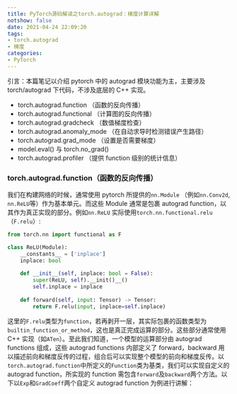 ```yaml
---
title: PyTorch源码解读之torch.autograd：梯度计算详解
notshow: false
date: 2021-04-24 22:09:20
tags:
- torch.autograd
- 梯度
categories:
- PyTorch
---
```


引言：本篇笔记以介绍 pytorch 中的 autograd 模块功能为主，主要涉及 torch/autograd 下代码，不涉及底层的 C++ 实现。

<!--more-->

- torch.autograd.function （函数的反向传播）
- torch.autograd.functional （计算图的反向传播）
- torch.autograd.gradcheck （数值梯度检查）
- torch.autograd.anomaly_mode （在自动求导时检测错误产生路径）
- torch.autograd.grad_mode （设置是否需要梯度）
- model.eval() 与 torch.no_grad()
- torch.autograd.profiler （提供 function 级别的统计信息）

### torch.autograd.function（函数的反向传播）

我们在构建网络的时候，通常使用 pytorch 所提供的`nn.Module` （例如`nn.Conv2d`, `nn.ReLU`等）作为基本单元。而这些 Module 通常是包裹 autograd function，以其作为真正实现的部分。例如`nn.ReLU` 实际使用`torch.nn.functional.relu`（`F.relu`）:

```python
from torch.nn import functional as F

class ReLU(Module):
    __constants__ = ['inplace']
    inplace: bool
    
    def __init__(self, inplace: bool = False):
        super(ReLU, self).__init()__()
        self.inplace = inplace
        
    def forward(self, input: Tensor) -> Tensor:
        return F.relu(input, inplace=self.inplace)
```

这里的`F.relu`类型为`function`，若再剥开一层，其实际包裹的函数类型为`builtin_function_or_method`，这也是真正完成运算的部分。这些部分通常使用 C++ 实现（如`ATen`）。至此我们知道，一个模型的运算部分由 autograd functions 组成，这些 autograd functions 内部定义了 forward，backward 用以描述前向和梯度反传的过程，组合后可以实现整个模型的前向和梯度反传。以`torch.autograd.function`中所定义的`Function`类为基类，我们可以实现自定义的autograd function，所实现的 function 需包含`forward`及`backward`两个方法。以下以`Exp`和`GradCoeff`两个自定义 autograd function 为例进行讲解：
